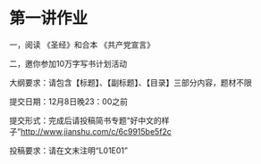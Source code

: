 # 第一讲作业

一，阅读
《圣经》和合本
《共产党宣言》

二，邀你参加10万字写书计划活动

大纲要求：请包含【标题】、【副标题】、【目录】三部分内容，题材不限

提交日期：12月8日晚23：00之前

提交形式：完成后请投稿简书专题“好中文的样子”http://www.jianshu.com/c/6c9915be5f2c

投稿要求：请在文末注明“L01E01” 

